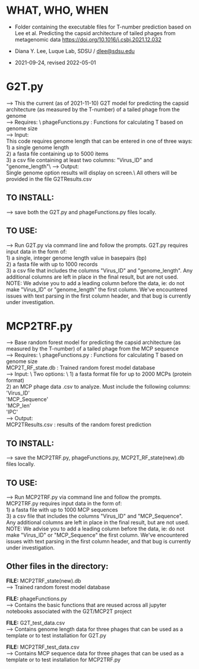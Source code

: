 
# WHAT, WHO, WHEN

- Folder containing the executable files for T-number prediction based on Lee et al. Predicting the capsid architecture of tailed phages from metagenomic data https://doi.org/10.1016/j.csbj.2021.12.032

- Diana Y. Lee, Luque Lab, SDSU / dlee@sdsu.edu
- 2021-09-24, revised 2022-05-01



# G2T.py
--> This the current (as of 2021-11-10) G2T model for predicting the capsid architecture (as measured by the T-number) of a tailed phage from the genome\
--> Requires: \ 
    phageFunctions.py  :  Functions for calculating T based on genome size\
--> Input: \
    This code requires genome length that can be entered in one of three ways:\
    1) a single genome length\
    2) a fasta file containing up to 5000 items\
    3) a csv file containing at least two columns: "Virus_ID" and "genome_length"\ 
--> Output: \
    Single genome option results will display on screen.\ 
    All others will be provided in the file G2TResults.csv

## TO INSTALL:
--> save both the G2T.py and phageFunctions.py files locally.

## TO USE:
--> Run G2T.py via command line and follow the prompts. G2T.py requires input data in the form of:\
    1) a single, integer genome length value in basepairs (bp)\
    2) a fasta file with up to 1000 records\
    3) a csv file that includes the columns "Virus_ID" and "genome_length". Any additional columns are left in place in the final result, but are not used.\
    NOTE: We advise you to add a leading column before the data, ie: do not make "Virus_ID" or "genome_length" the first column. 
    We've encountered issues with text parsing in the first column header, and that bug is currently under investigation.



# MCP2TRF.py
--> Base random forest model for predicting the capsid architecture (as measured by the T-number) of a tailed phage from the MCP sequence \
--> Requires: \ 
    phageFunctions.py  :  Functions for calculating T based on genome size\
    MCP2T_RF_state.db  :  Trained random forest model database\
--> Input: \ 
    Two options: \ 
      1) a fasta format file for up to 2000 MCPs (protein format) \
      2) an MCP phage data .csv to analyze. Must include the following columns:\
        'Virus_ID'\
        'MCP_Sequence'\
        'MCP_len'\
        'IPC'\
--> Output: \
    MCP2TResults.csv  :  results of the random forest prediction

## TO INSTALL:
--> save the MCP2TRF.py, phageFunctions.py, MCP2T_RF_state(new).db files locally.

## TO USE:
--> Run MCP2TRF.py via command line and follow the prompts. MCP2TRF.py requires input data in the form of:\
    1) a fasta file with up to 1000 MCP sequences\
    3) a csv file that includes the columns "Virus_ID" and "MCP_Sequence". Any additional columns are left in place in the final result, but are not used.\
    NOTE: We advise you to add a leading column before the data, ie: do not make "Virus_ID" or "MCP_Sequence" the first column. 
    We've encountered issues with text parsing in the first column header, and that bug is currently under investigation.






## Other files in the directory:
**FILE:** MCP2TRF_state(new).db \
--> Trained random forest model database

**FILE:** phageFunctions.py \
--> Contains the basic functions that are reused across all jupyter notebooks associated with the G2T/MCP2T project

**FILE:** G2T_test_data.csv \
--> Contains genome length data for three phages that can be used as a template or to test installation for G2T.py

**FILE:** MCP2TRF_test_data.csv \
--> Contains MCP sequence data for three phages that can be used as a template or to test installation for MCP2TRF.py
